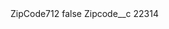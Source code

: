 <?xml version="1.0" encoding="UTF-8"?>
<CustomMetadata xmlns="http://soap.sforce.com/2006/04/metadata" xmlns:xsi="http://www.w3.org/2001/XMLSchema-instance" xmlns:xsd="http://www.w3.org/2001/XMLSchema">
    <label>ZipCode712</label>
    <protected>false</protected>
    <values>
        <field>Zipcode__c</field>
        <value xsi:type="xsd:string">22314</value>
    </values>
</CustomMetadata>
